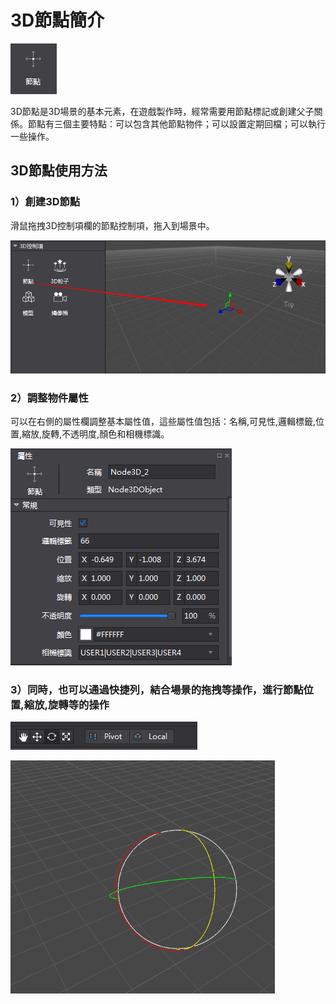 # 3D節點簡介

![image](res_tw/image001.png)

3D節點是3D場景的基本元素，在遊戲製作時，經常需要用節點標記或創建父子關係。節點有三個主要特點：可以包含其他節點物件；可以設置定期回檔；可以執行一些操作。

## 3D節點使用方法

### 1）創建3D節點

滑鼠拖拽3D控制項欄的節點控制項，拖入到場景中。

![image](res_tw/image002.png)

### 2）調整物件屬性

可以在右側的屬性欄調整基本屬性值，這些屬性值包括：名稱,可見性,邏輯標籤,位置,縮放,旋轉,不透明度,顏色和相機標識。

![image](res_tw/image003.png)

### 3）同時，也可以通過快捷列，結合場景的拖拽等操作，進行節點位置,縮放,旋轉等的操作

![image](res_tw/image004.png)

![image](res_tw/image005.png)



